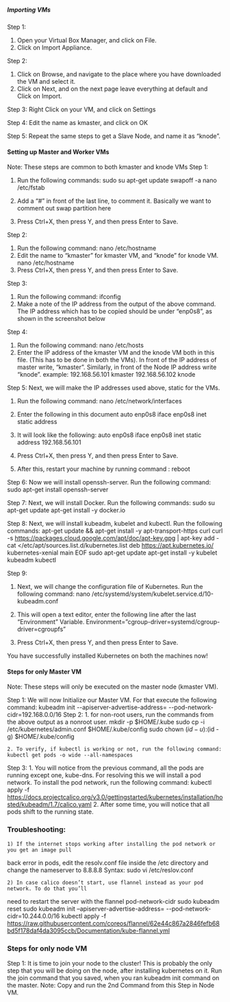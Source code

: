 ##### Importing VMs
Step 1:
1. Open your Virtual Box Manager, and click on File.
2. Click on Import Appliance.

Step 2:
1. Click on Browse, and navigate to the place where you have downloaded the VM
and select it.
2. Click on Next, and on the next page leave everything at default and Click on
Import.

Step 3: Right Click on your VM, and click on Settings

Step 4: Edit the name as kmaster, and click on OK

Step 5: Repeat the same steps to get a Slave Node, and name it as “knode”.

#### Setting up Master and Worker VMs
Note: These steps are common to both kmaster and knode VMs
Step 1:
1. Run the following commands:
	sudo su
	apt-get update
	swapoff -a
	nano /etc/fstab
2. Add a “#” in front of the last line, to comment it.
Basically we want to comment out swap partition here

3. Press Ctrl+X, then press Y, and then press Enter to Save.

Step 2:
1. Run the following command:
	nano /etc/hostname
2. Edit the name to “kmaster” for kmaster VM, and “knode” for knode VM.
nano /etc/hostname
3. Press Ctrl+X, then press Y, and then press Enter to Save.

Step 3:
1. Run the following command:
	ifconfig
2. Make a note of the IP address from the output of the above command. The IP
address which has to be copied should be under “enp0s8”, as shown in the
screenshot below

Step 4:
1. Run the following command:
	nano /etc/hosts
2. Enter the IP address of the kmaster VM and the knode VM both in this file.
(This has to be done in both the VMs). In front of the IP address of master
write, “kmaster”. Similarly, in front of the Node IP address write “knode”.
example: 
192.168.56.101	kmaster
192.168.56.102	knode

Step 5: 
Next, we will make the IP addresses used above, static for the VMs.
1. Run the following command:
	nano /etc/network/interfaces

2. Enter the following in this document
	auto enp0s8
	iface enp0s8 inet static
	address <IP-Address-Of-VM>

3. It will look like the following:
	auto enp0s8
	iface enp0s8 inet static
	address 192.168.56.101

4. Press Ctrl+X, then press Y, and then press Enter to Save.
5. After this, restart your machine by running command : reboot

Step 6: 
Now we will install openssh-server. Run the following command:
	sudo apt-get install openssh-server

Step 7: 
Next, we will install Docker. Run the following commands:
	sudo su
	apt-get update
	apt-get install -y docker.io

Step 8: Next, we will install kubeadm, kubelet and kubectl. Run the following commands:
	apt-get update && apt-get install -y apt-transport-https curl
	curl -s https://packages.cloud.google.com/apt/doc/apt-key.gpg | apt-key add - 
	cat <<EOF >/etc/apt/sources.list.d/kubernetes.list
deb https://apt.kubernetes.io/ kubernetes-xenial main
EOF
	sudo apt-get update
	apt-get install -y kubelet kubeadm kubectl

Step 9:
1. Next, we will change the configuration file of Kubernetes. Run the following
command:
	nano /etc/systemd/system/kubelet.service.d/10-kubeadm.conf

2. This will open a text editor, enter the following line after the last
“Environment” Variable.
	Environment=”cgroup-driver=systemd/cgroup-driver=cgroupfs”

3. Press Ctrl+X, then press Y, and then press Enter to Save.

You have successfully installed Kubernetes on both the machines now! 

#### Steps for only Master VM
Note: These steps will only be executed on the master node (kmaster VM).

Step 1: 
We will now Initialize our Master VM. For that execute the following
command:
	kubeadm init --apiserver-advertise-address=<ip-address-ofkmaster-vm> --pod-network-cidr=192.168.0.0/16 
Step 2:
	1. for non-root users, run the commands from the above output as a nonroot user.
	mkdir -p $HOME/.kube
 	sudo cp -i /etc/kubernetes/admin.conf $HOME/.kube/config
	sudo chown $(id -u):$(id -g) $HOME/.kube/config

	2. To verify, if kubectl is working or not, run the following command:
	kubectl get pods -o wide --all-namespaces
Step 3:
	1. You will notice from the previous command, all the pods are running except
one, kube-dns. For resolving this we will install a pod network. To install the	pod network, run the following command:
	kubectl apply -f https://docs.projectcalico.org/v3.0/gettingstarted/kubernetes/installation/hosted/kubeadm/1.7/calico.yaml
	2. After some time, you will notice that all pods shift to the running state.

### Troubleshooting:
	1) If the internet stops working after installing the pod network or you get an image pull
back error in pods, edit the resolv.conf file inside the /etc directory and change the
nameserver to 8.8.8.8
	Syntax: sudo vi /etc/reslov.conf

	2) In case calico doesn’t start, use flannel instead as your pod network. To do that you’ll
need to restart the server with the flannel pod-network-cidr
	sudo kubeadm reset 
	sudo kubeadm init –apiserver-advertise-address=<kmaster-IP> --pod-network-cidr=10.244.0.0/16
	kubectl apply -f https://raw.githubusercontent.com/coreos/flannel/62e44c867a2846fefb68bd5f178daf4da3095ccb/Documentation/kube-flannel.yml


### Steps for only node VM
Step 1: It is time to join your node to the cluster! This is probably the only step that
you will be doing on the node, after installing kubernetes on it. Run the join
command that you saved, when you ran kubeadm init command on the master.
Note: Copy and run the 2nd Command from this Step in Node VM.
